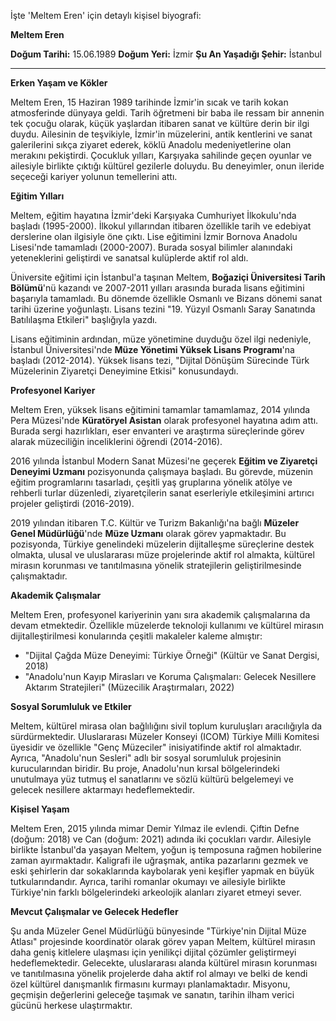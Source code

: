 İşte 'Meltem Eren' için detaylı kişisel biyografi:

**Meltem Eren**

**Doğum Tarihi:** 15.06.1989
**Doğum Yeri:** İzmir
**Şu An Yaşadığı Şehir:** İstanbul

---

**Erken Yaşam ve Kökler**

Meltem Eren, 15 Haziran 1989 tarihinde İzmir'in sıcak ve tarih kokan atmosferinde dünyaya geldi. Tarih öğretmeni bir baba ile ressam bir annenin tek çocuğu olarak, küçük yaşlardan itibaren sanat ve kültüre derin bir ilgi duydu. Ailesinin de teşvikiyle, İzmir'in müzelerini, antik kentlerini ve sanat galerilerini sıkça ziyaret ederek, köklü Anadolu medeniyetlerine olan merakını pekiştirdi. Çocukluk yılları, Karşıyaka sahilinde geçen oyunlar ve ailesiyle birlikte çıktığı kültürel gezilerle doluydu. Bu deneyimler, onun ileride seçeceği kariyer yolunun temellerini attı.

**Eğitim Yılları**

Meltem, eğitim hayatına İzmir'deki Karşıyaka Cumhuriyet İlkokulu'nda başladı (1995-2000). İlkokul yıllarından itibaren özellikle tarih ve edebiyat derslerine olan ilgisiyle öne çıktı. Lise eğitimini İzmir Bornova Anadolu Lisesi'nde tamamladı (2000-2007). Burada sosyal bilimler alanındaki yeteneklerini geliştirdi ve sanatsal kulüplerde aktif rol aldı.

Üniversite eğitimi için İstanbul'a taşınan Meltem, **Boğaziçi Üniversitesi Tarih Bölümü**'nü kazandı ve 2007-2011 yılları arasında burada lisans eğitimini başarıyla tamamladı. Bu dönemde özellikle Osmanlı ve Bizans dönemi sanat tarihi üzerine yoğunlaştı. Lisans tezini "19. Yüzyıl Osmanlı Saray Sanatında Batılılaşma Etkileri" başlığıyla yazdı.

Lisans eğitiminin ardından, müze yönetimine duyduğu özel ilgi nedeniyle, İstanbul Üniversitesi'nde **Müze Yönetimi Yüksek Lisans Programı**'na başladı (2012-2014). Yüksek lisans tezi, "Dijital Dönüşüm Sürecinde Türk Müzelerinin Ziyaretçi Deneyimine Etkisi" konusundaydı.

**Profesyonel Kariyer**

Meltem Eren, yüksek lisans eğitimini tamamlar tamamlamaz, 2014 yılında Pera Müzesi'nde **Küratöryel Asistan** olarak profesyonel hayatına adım attı. Burada sergi hazırlıkları, eser envanteri ve araştırma süreçlerinde görev alarak müzeciliğin inceliklerini öğrendi (2014-2016).

2016 yılında İstanbul Modern Sanat Müzesi'ne geçerek **Eğitim ve Ziyaretçi Deneyimi Uzmanı** pozisyonunda çalışmaya başladı. Bu görevde, müzenin eğitim programlarını tasarladı, çeşitli yaş gruplarına yönelik atölye ve rehberli turlar düzenledi, ziyaretçilerin sanat eserleriyle etkileşimini artırıcı projeler geliştirdi (2016-2019).

2019 yılından itibaren T.C. Kültür ve Turizm Bakanlığı'na bağlı **Müzeler Genel Müdürlüğü**'nde **Müze Uzmanı** olarak görev yapmaktadır. Bu pozisyonda, Türkiye genelindeki müzelerin dijitalleşme süreçlerine destek olmakta, ulusal ve uluslararası müze projelerinde aktif rol almakta, kültürel mirasın korunması ve tanıtılmasına yönelik stratejilerin geliştirilmesinde çalışmaktadır.

**Akademik Çalışmalar**

Meltem Eren, profesyonel kariyerinin yanı sıra akademik çalışmalarına da devam etmektedir. Özellikle müzelerde teknoloji kullanımı ve kültürel mirasın dijitalleştirilmesi konularında çeşitli makaleler kaleme almıştır:

*   "Dijital Çağda Müze Deneyimi: Türkiye Örneği" (Kültür ve Sanat Dergisi, 2018)
*   "Anadolu'nun Kayıp Mirasları ve Koruma Çalışmaları: Gelecek Nesillere Aktarım Stratejileri" (Müzecilik Araştırmaları, 2022)

**Sosyal Sorumluluk ve Etkiler**

Meltem, kültürel mirasa olan bağlılığını sivil toplum kuruluşları aracılığıyla da sürdürmektedir. Uluslararası Müzeler Konseyi (ICOM) Türkiye Milli Komitesi üyesidir ve özellikle "Genç Müzeciler" inisiyatifinde aktif rol almaktadır. Ayrıca, "Anadolu'nun Sesleri" adlı bir sosyal sorumluluk projesinin kurucularından biridir. Bu proje, Anadolu'nun kırsal bölgelerindeki unutulmaya yüz tutmuş el sanatlarını ve sözlü kültürü belgelemeyi ve gelecek nesillere aktarmayı hedeflemektedir.

**Kişisel Yaşam**

Meltem Eren, 2015 yılında mimar Demir Yılmaz ile evlendi. Çiftin Defne (doğum: 2018) ve Can (doğum: 2021) adında iki çocukları vardır. Ailesiyle birlikte İstanbul'da yaşayan Meltem, yoğun iş temposuna rağmen hobilerine zaman ayırmaktadır. Kaligrafi ile uğraşmak, antika pazarlarını gezmek ve eski şehirlerin dar sokaklarında kaybolarak yeni keşifler yapmak en büyük tutkularındandır. Ayrıca, tarihi romanlar okumayı ve ailesiyle birlikte Türkiye'nin farklı bölgelerindeki arkeolojik alanları ziyaret etmeyi sever.

**Mevcut Çalışmalar ve Gelecek Hedefler**

Şu anda Müzeler Genel Müdürlüğü bünyesinde "Türkiye'nin Dijital Müze Atlası" projesinde koordinatör olarak görev yapan Meltem, kültürel mirasın daha geniş kitlelere ulaşması için yenilikçi dijital çözümler geliştirmeyi hedeflemektedir. Gelecekte, uluslararası alanda kültürel mirasın korunması ve tanıtılmasına yönelik projelerde daha aktif rol almayı ve belki de kendi özel kültürel danışmanlık firmasını kurmayı planlamaktadır. Misyonu, geçmişin değerlerini geleceğe taşımak ve sanatın, tarihin ilham verici gücünü herkese ulaştırmaktır.